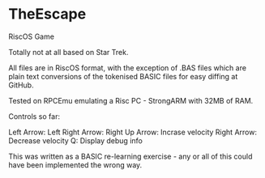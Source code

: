 # TheEscape
RiscOS Game

Totally not at all based on Star Trek.

All files are in RiscOS format, with the exception of .BAS files which are plain text conversions of the tokenised BASIC files for easy diffing at GitHub.

Tested on RPCEmu emulating a Risc PC - StrongARM with 32MB of RAM.

Controls so far:

Left Arrow: Left
Right Arrow: Right
Up Arrow: Incrase velocity
Right Arrow: Decrease velocity
Q: Display debug info

This was written as a BASIC re-learning exercise - any or all of this could have been implemented the wrong way.